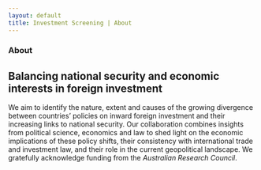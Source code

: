 ```yaml
---
layout: default
title: Investment Screening | About
---
```


### About

## Balancing national security and economic interests in foreign investment


We aim to identify the nature, extent and causes of the growing divergence between countries’ policies on inward foreign 
investment and their increasing links to national security.  Our collaboration combines insights from political science, 
economics and law to shed light on the economic implications of these policy shifts, their consistency with international 
trade and investment law, and their role in the current geopolitical landscape. We gratefully 
acknowledge funding from the _Australian Research Council_.
